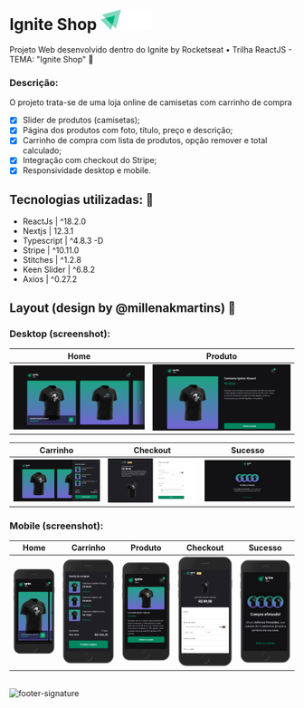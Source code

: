 # Ignite Shop <img src='https://github.com/jfernandesdev/ignite-shop/blob/773c33abe446e170dc17ab6d24c932ff0118b551/src/assets/logo-ignite-shop.svg' width='90px' />

Projeto Web desenvolvido dentro do Ignite by Rocketseat • Trilha ReactJS - TEMA: "Ignite Shop" 🛒

### Descrição:
O projeto trata-se de uma loja online de camisetas com carrinho de compra

- [x] Slider de produtos (camisetas);
- [x] Página dos produtos com foto, título, preço e descrição;
- [x] Carrinho de compra com lista de produtos, opção remover e total calculado;
- [x] Integração com checkout do Stripe;
- [x] Responsividade desktop e mobile.

## Tecnologias utilizadas: 🚀

- ReactJs | ^18.2.0
- Nextjs | 12.3.1
- Typescript | ^4.8.3 -D
- Stripe | ^10.11.0
- Stitches | ^1.2.8
- Keen Slider | ^6.8.2
- Axios | ^0.27.2

## Layout (design by @millenakmartins) 🤩

### Desktop (screenshot):

| Home | Produto |
| --- | --- |
| <img src="https://github.com/jfernandesdev/ignite-shop/blob/b2f9c8bfcf05a019e33694596af3e9170407b487/public/desktop-1.png" /> | <img src="https://github.com/jfernandesdev/ignite-shop/blob/b2f9c8bfcf05a019e33694596af3e9170407b487/public/desktop-2.png" /> | 

| Carrinho | Checkout | Sucesso |
| --- | --- | --- |
| <img src="https://github.com/jfernandesdev/ignite-shop/blob/b2f9c8bfcf05a019e33694596af3e9170407b487/public/desktop-3.png" /> | <img src="https://github.com/jfernandesdev/ignite-shop/blob/b2f9c8bfcf05a019e33694596af3e9170407b487/public/desktop-4.png" /> | <img src="https://github.com/jfernandesdev/ignite-shop/blob/b2f9c8bfcf05a019e33694596af3e9170407b487/public/desktop-5.png" />

### Mobile (screenshot):

| Home | Carrinho | Produto | Checkout |  Sucesso |
| --- | --- | --- | --- | --- |
| <img src="https://github.com/jfernandesdev/ignite-shop/blob/b2f9c8bfcf05a019e33694596af3e9170407b487/public/mobile-1.png" width='275px' /> | <img src="https://github.com/jfernandesdev/ignite-shop/blob/b2f9c8bfcf05a019e33694596af3e9170407b487/public/mobile-2.png" width='275px' /> | <img src="https://github.com/jfernandesdev/ignite-shop/blob/b2f9c8bfcf05a019e33694596af3e9170407b487/public/mobile-3.png" width='275px' /> | <img src="https://github.com/jfernandesdev/ignite-shop/blob/b2f9c8bfcf05a019e33694596af3e9170407b487/public/mobile-4.png" width='275px' /> | <img src="https://github.com/jfernandesdev/ignite-shop/blob/b2f9c8bfcf05a019e33694596af3e9170407b487/public/mobile-5.png" width='275px' /> 


<br>

<img src="https://i.ibb.co/Yckq764/footer-signature.png" alt="footer-signature" border="0"  width='400px' />
